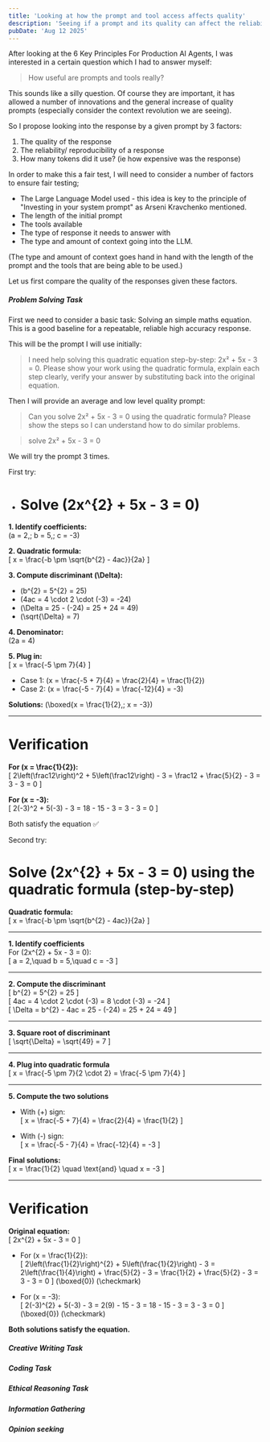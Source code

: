 ```yaml
---
title: 'Looking at how the prompt and tool access affects quality'
description: 'Seeing if a prompt and its quality can affect the reliability and quality of the response.'
pubDate: 'Aug 12 2025'
---
```


After looking at the 6 Key Principles For Production AI Agents, I was interested in a certain question which I had to answer myself:

> How useful are prompts and tools really? 

This sounds like a silly question. Of course they are important, it has allowed a number of innovations and the general increase of quality prompts (especially consider the context revolution we are seeing).

So I propose looking into the response by a given prompt by 3 factors:

1. The quality of the response
2. The reliability/ reproducibility of a response
3. How many tokens did it use? (ie how expensive was the response)

In order to make this a fair test, I will need to consider a number of factors to ensure fair testing;
- The Large Language Model used - this idea is key to the principle of "Investing in your system prompt" as Arseni Kravchenko mentioned.
- The length of the initial prompt
- The tools available
- The type of response it needs to answer with
- The type and amount of context going into the LLM.

(The type and amount of context goes hand in hand with the length of the prompt and the tools that are being able to be used.)

Let us first compare the quality of the responses given these factors.

##### Problem Solving Task

First we need to consider a basic task: Solving an simple maths equation. This is a good baseline for a repeatable, reliable high accuracy response.

This will be the prompt I will use initially:

> I need help solving this quadratic equation step-by-step: 2x² + 5x - 3 = 0. Please show your work using the quadratic formula, explain each step clearly, verify your answer by substituting back into the original equation.

Then I will provide an average and low level quality prompt:

> Can you solve 2x² + 5x - 3 = 0 using the quadratic formula? Please show the steps so I can understand how to do similar problems.

> solve 2x² + 5x - 3 = 0

We will try the prompt 3 times.

First try:
- # Solve \(2x^{2} + 5x - 3 = 0\)

**1. Identify coefficients:**  
\(a = 2,\; b = 5,\; c = -3\)

**2. Quadratic formula:**  
\[
x = \frac{-b \pm \sqrt{b^{2} - 4ac}}{2a}
\]

**3. Compute discriminant \(\Delta\):**  
- \(b^{2} = 5^{2} = 25\)  
- \(4ac = 4 \cdot 2 \cdot (-3) = -24\)  
- \(\Delta = 25 - (-24) = 25 + 24 = 49\)  
- \(\sqrt{\Delta} = 7\)

**4. Denominator:**  
\(2a = 4\)

**5. Plug in:**  
\[
x = \frac{-5 \pm 7}{4}
\]

- Case 1: \(x = \frac{-5 + 7}{4} = \frac{2}{4} = \frac{1}{2}\)  
- Case 2: \(x = \frac{-5 - 7}{4} = \frac{-12}{4} = -3\)

**Solutions:** \(\boxed{x = \frac{1}{2},\; x = -3}\)

---

# Verification

**For \(x = \frac{1}{2}\):**  
\[
2\left(\frac12\right)^2 + 5\left(\frac12\right) - 3
= \frac12 + \frac{5}{2} - 3
= 3 - 3 = 0
\]

**For \(x = -3\):**  
\[
2(-3)^2 + 5(-3) - 3
= 18 - 15 - 3
= 3 - 3 = 0
\]

Both satisfy the equation ✅

Second try:

# Solve \(2x^{2} + 5x - 3 = 0\) using the quadratic formula (step-by-step)

**Quadratic formula:**  
\[
x = \frac{-b \pm \sqrt{b^{2} - 4ac}}{2a}
\]

---

**1. Identify coefficients**  
For \(2x^{2} + 5x - 3 = 0\):  
\[
a = 2,\quad b = 5,\quad c = -3
\]

---

**2. Compute the discriminant**  
\[
b^{2} = 5^{2} = 25
\]  
\[
4ac = 4 \cdot 2 \cdot (-3) = 8 \cdot (-3) = -24
\]  
\[
\Delta = b^{2} - 4ac = 25 - (-24) = 25 + 24 = 49
\]

---

**3. Square root of discriminant**  
\[
\sqrt{\Delta} = \sqrt{49} = 7
\]

---

**4. Plug into quadratic formula**  
\[
x = \frac{-5 \pm 7}{2 \cdot 2} = \frac{-5 \pm 7}{4}
\]

---

**5. Compute the two solutions**  
- With \(+\) sign:  
\[
x = \frac{-5 + 7}{4} = \frac{2}{4} = \frac{1}{2}
\]  

- With \(-\) sign:  
\[
x = \frac{-5 - 7}{4} = \frac{-12}{4} = -3
\]  

**Final solutions:**  
\[
x = \frac{1}{2} \quad \text{and} \quad x = -3
\]

---

# Verification

**Original equation:**  
\[
2x^{2} + 5x - 3 = 0
\]

- For \(x = \frac{1}{2}\):  
\[
2\left(\frac{1}{2}\right)^{2} + 5\left(\frac{1}{2}\right) - 3 = 2\left(\frac{1}{4}\right) + \frac{5}{2} - 3 = \frac{1}{2} + \frac{5}{2} - 3 = 3 - 3 = 0
\]
\(\boxed{0}\) \(\checkmark\)

- For \(x = -3\):  
\[
2(-3)^{2} + 5(-3) - 3 = 2(9) - 15 - 3 = 18 - 15 - 3 = 3 - 3 = 0
\]
\(\boxed{0}\) \(\checkmark\)

**Both solutions satisfy the equation.**

##### Creative Writing Task

##### Coding Task

##### Ethical Reasoning Task

##### Information Gathering

##### Opinion seeking

